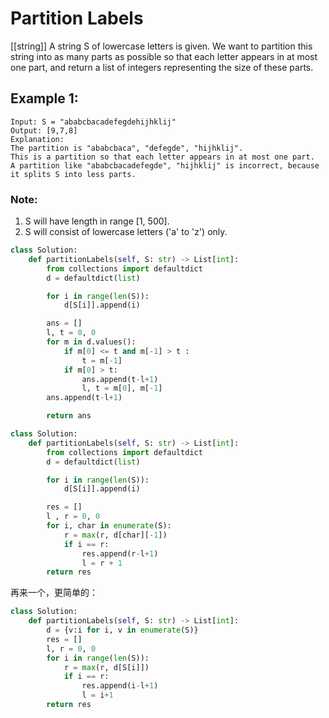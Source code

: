 # Partition Labels

[[string]]
A string S of lowercase letters is given. We want to partition this string into as many parts as possible so that each letter appears in at most one part, and return a list of integers representing the size of these parts.

## Example 1:

```
Input: S = "ababcbacadefegdehijhklij"
Output: [9,7,8]
Explanation:
The partition is "ababcbaca", "defegde", "hijhklij".
This is a partition so that each letter appears in at most one part.
A partition like "ababcbacadefegde", "hijhklij" is incorrect, because it splits S into less parts.
```

### Note:

1. S will have length in range [1, 500].
2. S will consist of lowercase letters ('a' to 'z') only.

```python
class Solution:
    def partitionLabels(self, S: str) -> List[int]:
        from collections import defaultdict
        d = defaultdict(list)

        for i in range(len(S)):
            d[S[i]].append(i)

        ans = []
        l, t = 0, 0
        for m in d.values():
            if m[0] <= t and m[-1] > t :
                t = m[-1]
            if m[0] > t:
                ans.append(t-l+1)
                l, t = m[0], m[-1]
        ans.append(t-l+1)

        return ans
```

```python
class Solution:
    def partitionLabels(self, S: str) -> List[int]:
        from collections import defaultdict
        d = defaultdict(list)

        for i in range(len(S)):
            d[S[i]].append(i)

        res = []
        l , r = 0, 0
        for i, char in enumerate(S):
            r = max(r, d[char][-1])
            if i == r:
                res.append(r-l+1)
                l = r + 1
        return res
```

再来一个，更简单的：

```python
class Solution:
    def partitionLabels(self, S: str) -> List[int]:
        d = {v:i for i, v in enumerate(S)}
        res = []
        l, r = 0, 0
        for i in range(len(S)):
            r = max(r, d[S[i]])
            if i == r:
                res.append(i-l+1)
                l = i+1
        return res
```